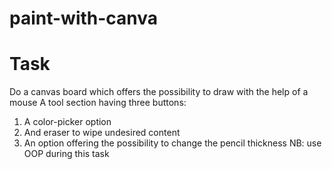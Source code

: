 # paint-with-canva
# Task
Do a canvas board which offers the possibility to draw with the help of a mouse
A tool section having three buttons:
1. A color-picker option
2. And eraser to wipe undesired content
3. An option offering the possibility to change the pencil thickness
NB: use OOP during this task
